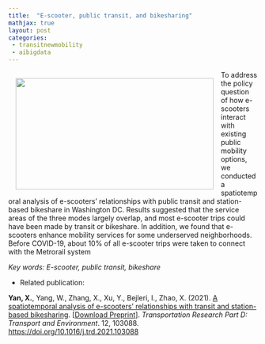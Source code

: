 ```yaml
---
title:  "E-scooter, public transit, and bikesharing"
mathjax: true
layout: post
categories: 
 - transitnewmobility
 - aibigdata
---
```



<img align="left" width="400" height="225" src="https://github.com/jacobyan0/jacobyan0.github.io/raw/master/images/ScooterTransit.jpeg" style="vertical-align:middle;margin:15px 15px"> To address the policy question of how e-scooters interact with existing public mobility options, we conducted a spatiotemporal analysis of e-scooters’ relationships with public transit and station-based bikeshare in Washington DC. Results suggested that the service areas of the three modes largely overlap, and most e-scooter trips could have been made by transit or bikeshare. In addition, we found that e-scooters enhance mobility services for some underserved neighborhoods. Before COVID-19, about 10% of all e-scooter trips were taken to connect with the Metrorail system

*Key words: E-scooter, public transit, bikeshare*

* Related publication:

**Yan, X.**, Yang, W., Zhang, X., Xu, Y., Bejleri, I., Zhao, X. (2021). <ins>A spatiotemporal analysis of e-scooters’ relationships with transit and station-based bikesharing</ins>. [[Download Preprint](https://www.researchgate.net/profile/Xilei-Zhao-2/publication/355383039_A_spatiotemporal_analysis_of_e-scooters'_relationships_with_transit_and_station-based_bikeshare/links/616e022c25467d2f0059dea5/A-spatiotemporal-analysis-of-e-scooters-relationships-with-transit-and-station-based-bikeshare.pdf?_sg%5B0%5D=_XqK5sdms5R3ywizuu0YecPO_7-W_iejXqKtKvWji604FbWI18sTD7Ao3MBw9CFpQGyK69F2bcwfqxQuH3AU9w.EI98qaQlXYcsWvPFxBgyt3fZV6uzfkQSQLQk_E25dOzMhFBGHQuTQOdxlAWVSc_RwFThb-UaglzqXi9DAZiCtQ.57QuGZSh3AKI7nwLt0_LPUjgKQ-l74cA2tG4ZFFFKFPBFvQ5r11tTe62U32cKDNlo5icTGp1feQQvw0saU2TZQ&_sg%5B1%5D=Ib0wDK9zjCh0ci0h2Y7DeLwnllgE4d02KG4LrKSi9GPZjC-MsoTPGOUYVB4tqWuSQstTJry3pQnublFLabYxBK58zQImJ0Le_-uofHpfLwvZ.EI98qaQlXYcsWvPFxBgyt3fZV6uzfkQSQLQk_E25dOzMhFBGHQuTQOdxlAWVSc_RwFThb-UaglzqXi9DAZiCtQ.57QuGZSh3AKI7nwLt0_LPUjgKQ-l74cA2tG4ZFFFKFPBFvQ5r11tTe62U32cKDNlo5icTGp1feQQvw0saU2TZQ&_iepl=)]. *Transportation Research Part D: Transport and Environment*. 12, 103088. https://doi.org/10.1016/j.trd.2021.103088

